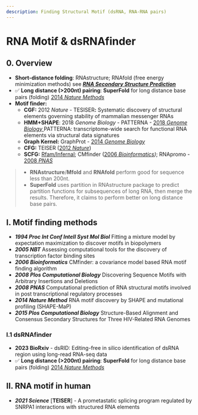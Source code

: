 ```yaml
---
description: Finding Structural Motif (dsRNA, RNA-RNA pairs)
---
```


# RNA Motif & dsRNAfinder

## 0. Overview

* **Short-distance folding**:  RNAstructure; RNAfold (free energy minimization methods) see [_**RNA Secondary Structure Prediction**_](rna-structure.md#i.-rna-secondary-structure-prediction)
* ✅ **Long distance (>200nt) pairing**:   **SuperFold** for long distance base pairs (folding)  [2014 _Nature Methods_](https://www.ncbi.nlm.nih.gov/pubmed/25028896)
* **Motif finder:**
  * **CGF:** 2012 _Nature_  - TESISE&#x52;**:** Systematic discovery of structural elements governing stability of mammalian messenger RNAs
  * **HMM+SHAPE**: 2018 _Genome Biology_ - PATTERNA - [2018 _Genome Biology_ ](https://www.ncbi.nlm.nih.gov/pubmed/29495968)PATTERNA: transcriptome-wide  search for functional RNA elements via structural data signatures
  * **Graph Kernel:** GraphProt - [2014 _Genome Biology_ ](https://www.ncbi.nlm.nih.gov/pubmed/24451197)
  * **CFG:** TEISER ([2012 _Nature_](https://www.ncbi.nlm.nih.gov/pubmed/22495308))
  * **SCFG:** [Rfam/Infernal](https://rfam.xfam.org/);  CMfinder ([2006 _Bioinformatics_](https://www.ncbi.nlm.nih.gov/pubmed/16357030)_)_; RNApromo - [2008 _PNAS_ ](https://www.ncbi.nlm.nih.gov/pubmed/18815376)

> - **RNAstructure**/**Mfold** and **RNAfold** perform good for sequence less than 200nt.
> - **SuperFold** uses partition in RNAstructure package to predict partition functions for subsequences of long RNA, then merge the results. Therefore, it claims to perform better on long distance base pairs.

## **I. Motif finding methods**

* _**1994 Proc Int Conf Intell Syst Mol Biol**_ Fitting a mixture model by expectation maximization to discover motifs in biopolymers
* _**2005 NBT**_ Assessing computational tools for the discovery of transcription factor binding sites
* _**2006 Bioinformatics**_ CMfinder: a covariance model based RNA motif finding algorithm
* _**2008 Plos Computational Biology**_ Discovering Sequence Motifs with Arbitrary Insertions and Deletions
* _**2008 PNAS**_ Computational prediction of RNA structural motifs involved in post transcriptional regulatory processes
* _**2014 Nature Method**_ RNA motif discovery by SHAPE and mutational profiling (SHAPE-MaP)
* _**2015 Plos Computational Biology**_ Structure-Based Alignment and Consensus Secondary Structures for Three HIV-Related RNA Genomes



### I.1 dsRNAfinder

* **2023 BioRxiv** - dsRID: Editing-free in silico identification of dsRNA region using long-read RNA-seq data
* ✅ **Long distance (>200nt) pairing**:   **SuperFold** for long distance base pairs (folding)  [2014 _Nature Methods_](https://www.ncbi.nlm.nih.gov/pubmed/25028896)

## **II. RNA motif in human**

* _**2021 Science**_ \[**TEISER**] - A prometastatic splicing program regulated by SNRPA1 interactions with structured RNA elements



